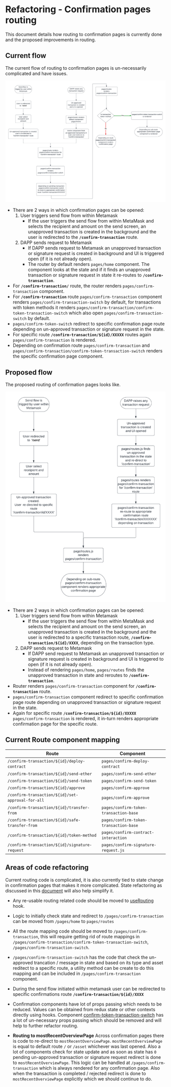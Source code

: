 # Refactoring - Confirmation pages routing

This document details how routing to confirmation pages is currently done and the proposed improvements in routing.

## Current flow

The current flow of routing to confirmation pages is un-necessarily complicated and have issues.

![Confirmation Pages Routing - Current](https://raw.githubusercontent.com/MetaMask/metamask-extension/develop/docs/confirmation-refactoring/confirmation-pages-routing/current.png)

- There are 2 ways in which confirmation pages can be opened:
  1. User triggers send flow from within Metamask
     - If the user triggers the send flow from within MetaMask and selects the recipient and amount on the send screen, an unapproved transaction is created in the background and the user is redirected to the **`/confirm-transaction`** route.
  2. DAPP sends request to Metamask
     - If DAPP sends request to Metamask an unapproved transaction or signature request is created in background and UI is triggered open (if it is not already open).
     - The router by default renders `pages/home` component. The component looks at the state and if it finds an unapproved transaction or signature request in state it re-routes to **`/confirm-transaction`**.
- For **`/confirm-transaction/`** route, the router renders `pages/confirm-transaction` component.
- For **`/confirm-transaction`** route `pages/confirm-transaction` component renders `pages/confirm-transaction-switch` by default, for transactions with token methods it renders `pages/confirm-transaction/confirm-token-transaction-switch` which also open `pages/confirm-transaction-switch` by default.
- `pages/confirm-token-switch` redirect to specific confirmation page route depending on un-approved transaction or signature request in the state.
- For specific route **`/confirm-transaction/${id}/XXXXX`** routes again `pages/confirm-transaction` is rendered.
- Depending on confirmation route `pages/confirm-transaction` and `pages/confirm-transaction/confirm-token-transaction-switch` renders the specific confirmation page component.

## Proposed flow

The proposed routing of confirmation pages looks like.

![Confirmation Pages Routing - Proposed](https://raw.githubusercontent.com/MetaMask/metamask-extension/develop/docs/confirmation-refactoring/confirmation-pages-routing/proposed.png)

- There are 2 ways in which confirmation pages can be opened:
  1. User triggers send flow from within Metamask
     - If the user triggers the send flow from within MetaMask and selects the recipient and amount on the send screen, an unapproved transaction is created in the background and the user is redirected to a specific transaction route, **`/confirm-transaction/${id}/XXXX`**, depending on the transaction type.
  2. DAPP sends request to Metamask
     - If DAPP send request to Metamask an unapproved transaction or signature request is created in background and UI is triggered to open (if it is not already open).
     - Instead of rendering `pages/home`, `pages/routes` finds the unapproved transaction in state and reroutes to **`/confirm-transaction`**.
- Router renders `pages/confirm-transaction` component for **`/confirm-transaction`** route.
- `pages/confirm-transaction` component redirect to specific confirmation page route depending on unapproved transaction or signature request in the state.
- Again for specific route **`/confirm-transaction/${id}/XXXXX`** `pages/confirm-transaction` is rendered, it in-turn renders appropriate confirmation page for the specific route.

## Current Route component mapping

| Route                                             | Component                              |
| ------------------------------------------------- | -------------------------------------- |
| `/confirm-transaction/${id}/deploy-contract`      | `pages/confirm-deploy-contract`        |
| `/confirm-transaction/${id}/send-ether`           | `pages/confirm-send-ether`             |
| `/confirm-transaction/${id}/send-token`           | `pages/confirm-send-token`             |
| `/confirm-transaction/${id}/approve`              | `pages/confirm-approve`                |
| `/confirm-transaction/${id}/set-approval-for-all` | `pages/confirm-approve`                |
| `/confirm-transaction/${id}/transfer-from`        | `pages/confirm-token-transaction-base` |
| `/confirm-transaction/${id}/safe-transfer-from`   | `pages/confirm-token-transaction-base` |
| `/confirm-transaction/${id}/token-method`         | `pages/confirm-contract-interaction`   |
| `/confirm-transaction/${id}/signature-request`    | `pages/confirm-signature-request.js`   |

## Areas of code refactoring

Current routing code is complicated, it is also currently tied to state change in confirmation pages that makes it more complicated. State refactoring as discussed in this [document](https://github.com/MetaMask/metamask-extension/tree/develop/docs/confirmation-refactoring/confirmation-state-management) will also help simplify it.

- Any re-usable routing related code should be moved to [useRouting](https://github.com/MetaMask/metamask-extension/blob/develop/ui/hooks/useRouting.js) hook.
- Logic to initially check state and redirect to `/pages/confirm-transaction` can be moved from `/pages/home` to `pages/routes`
- All the route mapping code should be moved to `/pages/confirm-transaction`, this will require getting rid of route mappings in `/pages/confirm-transaction/confirm-token-transaction-switch`, `/pages/confirm-transaction-switch`.
- `/pages/confirm-transaction-switch` has the code that check the un-approved trancation / message in state and based on its type and asset reditect to a specific route, a utility method can be create to do this mapping and can be included in `/pages/confirm-transaction` component.
- During the send flow initiated within metamask user can be redirected to specific confirmations route **`/confirm-transaction/${id}/XXXX`**
- Confirmation components have lot of props passing which needs to be reduced. Values can be obtained from redux state or other contexts directly using hooks. Component [confirm-token-transaction-switch](https://github.com/MetaMask/metamask-extension/blob/develop/ui/pages/confirm-transaction/confirm-token-transaction-switch.js) has a lot of un-necessary props passing which should be removed and will help to further refactor routing.

- **Routing to mostRecentOverviewPage**
  Across confirmation pages there is code to re-direct to `mostRecentOverviewPage`. `mostRecentOverviewPage` is equal to default route `/` or `/asset` whichever was last opened.
  Also a lot of components check for state update and as soon as state has `0` pending un-approved transaction or signature request redirect is done to `mostRecentOverviewPage`. This logic can be handled at `/pages/confirm-transaction` which is always rendered for any confirmation page.
  Also when the transaction is completed / rejected redirect is done to `mostRecentOverviewPage` explicitly which we should continue to do.
